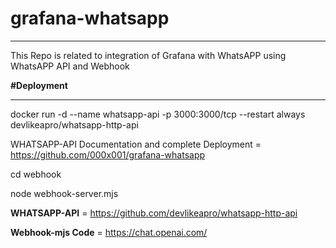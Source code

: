 # grafana-whatsapp
**************************
This Repo is related to integration of Grafana with WhatsAPP using WhatsAPP API and Webhook

**#Deployment**
**************************
docker run -d --name whatsapp-api -p 3000:3000/tcp --restart always devlikeapro/whatsapp-http-api

WHATSAPP-API Documentation and complete Deployment = https://github.com/000x001/grafana-whatsapp


cd webhook

node webhook-server.mjs

**WHATSAPP-API** = https://github.com/devlikeapro/whatsapp-http-api

**Webhook-mjs Code** = https://chat.openai.com/
